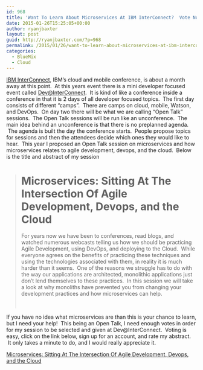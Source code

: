 ```yaml
---
id: 968
title: 'Want To Learn About Microservices At IBM InterConnect?  Vote Now!'
date: 2015-01-26T15:25:05+00:00
author: ryanjbaxter
layout: post
guid: http://ryanjbaxter.com/?p=968
permalink: /2015/01/26/want-to-learn-about-microservices-at-ibm-interconnect-vote-now/
categories:
  - BlueMix
  - Cloud
---
```

<a href="http://www.ibm.com/cloud-computing/us/en/interconnect/" target="_blank">IBM InterConnect</a>, IBM&#8217;s cloud and mobile conference, is about a month away at this point.  At this years event there is a mini developer focused event called <a href="http://www.ibm.com/cloud-computing/us/en/interconnect/devat/" target="_blank">Dev@InterConnect</a>.  It is kind of like a conference inside a conference in that it is 2 days of all developer focused topics.  The first day consists of different &#8220;camps&#8221;.  There are camps on cloud, mobile, Watson, and DevOps.  On day two there will be what we are calling &#8220;Open Talk&#8221; sessions.  The Open Talk sessions will be run like an unconference.  The main idea behind an unconference is that there is no preplanned agenda.  The agenda is built the day the conference starts.  People propose topics for sessions and then the attendees decide which ones they would like to hear.  This year I proposed an Open Talk session on microservices and how microservices relates to agile development, devops, and the cloud.  Below is the title and abstract of my session

> # Microservices: Sitting At The Intersection Of Agile Development, Devops, and the Cloud
> 
> For years now we have been to conferences, read blogs, and watched numerous webcasts telling us how we should be practicing Agile Development, using DevOps, and deploying to the Cloud.  While everyone agrees on the benefits of practicing these techniques and using the technologies associated with them, in reality it is much harder than it seems.  One of the reasons we struggle has to do with the way our applications are architected, monolithic applications just don&#8217;t lend themselves to these practices.  In this session we will take a look at why monoliths have prevented you from changing your development practices and how microservices can help.
> 
> &nbsp;

If you have no idea what microservices are than this is your chance to learn, but I need your help!  This being an Open Talk, I need enough votes in order for my session to be selected and given at Dev@InterConnect.  Voting is easy, click on the link below, sign up for an account, and rate my abstract.  It only takes a minute to do, and I would really appreciate it.
  
<a href="http://ideation.websphereusergroup.org/3a6v91a9rm/microservices-sitting-at-the-intersection-of-agile-development-devops-and-the-cloud" target="_blank">Microservices: Sitting At The Intersection Of Agile Development, Devops, and the Cloud</a>